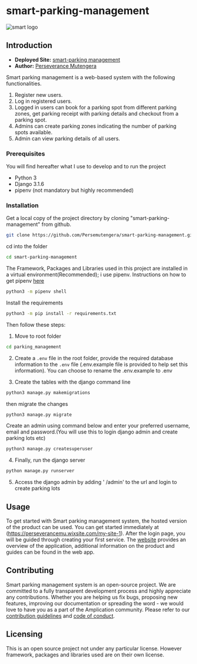 # smart-parking-management

![smart logo](https://github.com/Persemutengera/Smart-parking-management/assets/123206539/2d96675c-46aa-4e2a-89f5-968f5484a722)

## Introduction 

- **Deployed Site:** [smart-parking management](https://perseverancemu.wixsite.com/parkease)
- **Author:** [Perseverance Mutengera](https://www.linkedin.com/in/perseverancemutengera/)

Smart parking management is a web-based system with the following functionalities.
1. Register new users.
2. Log in registered users.
3. Logged in users can book for a parking spot from different parking zones, get parking receipt with parking details and checkout from a parking spot.
4. Admins can create parking zones indicating the number of parking spots available.
5. Admin can view parking details of all users.

### Prerequisites
You will find hereafter what I use to develop and to run the project
* Python 3
* Django 3.1.6
* pipenv (not mandatory but highly recommended)

### Installation

Get a local copy of the project directory by cloning "smart-parking-management" from github.

```bash
git clone https://github.com/Persemutengera/smart-parking-management.git
```

cd into the folder

```bash
cd smart-parking-management
```

The Framework, Packages and Libraries used in this project are installed in a virtual environment(Recommended); i use pipenv. Instructions on how to get pipenv [here](https://pypi.org/project/pipenv/)

```bash
python3 -m pipenv shell
```

Install the requirements

```bash
python3 -m pip install -r requirements.txt
```

Then follow these steps:
1. Move to root folder 

```bash
cd parking_management
```
2. Create a `.env` file in the root folder, provide the required database information  to the `.env` file (.env.example file is provided to help set this information). You can choose to rename the .env.example to .env

3. Create the tables with the django command line

```bash
python3 manage.py makemigrations
```
then migrate the changes
 
```bash
python3 manage.py migrate
```

Create an admin using command below and enter your preferred username, email and password.(You will use this to login django admin and create parking lots etc)
 
```bash
python3 manage.py createsuperuser
```


4. Finally, run the django server

```bash
python manage.py runserver
```

5. Access the django admin by adding ' /admin' to the url and login to create parking lots

## Usage

To get started with Smart parking management system, the hosted version of the product can be used. You can get started immediately at (https://perseverancemu.wixsite.com/my-site-1). After the login page, you will be guided through creating your first service. The [website](https://perseverancemu.wixsite.com/parkease) provides an overview of the application, additional information on the product and guides can be found in the web app.

## Contributing

Smart parking management system is an open-source project. We are committed to a fully transparent development process and highly appreciate any contributions. Whether you are helping us fix bugs, proposing new features, improving our documentation or spreading the word - we would love to have you as a part of the Amplication community. Please refer to our [contribution guidelines](./CONTRIBUTING.md) and [code of conduct](./CODE_OF_CONDUCT.md).

## Licensing

This is an open source project not under any particular license.
However framework, packages and libraries used are on their own license.



   
